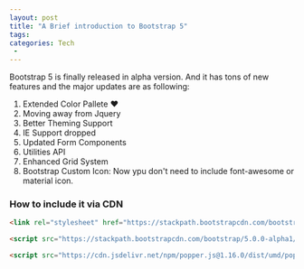 ```yaml
---
layout: post
title: "A Brief introduction to Bootstrap 5"
tags:
categories: Tech
 -
---
```

Bootstrap 5 is finally released in alpha version. And it has tons of new features and the major updates are as following:

1. Extended Color Pallete :heart:
2. Moving away from Jquery
3. Better Theming Support
4. IE Support dropped
5. Updated Form Components
5. Utilities API
6. Enhanced Grid System
7. Bootstrap Custom Icon: Now ypu don't need to include font-awesome or material icon.

### How to include it via CDN

```html
<link rel="stylesheet" href="https://stackpath.bootstrapcdn.com/bootstrap/5.0.0-alpha1/css/bootstrap.min.css" integrity="sha384-r4NyP46KrjDleawBgD5tp8Y7UzmLA05oM1iAEQ17CSuDqnUK2+k9luXQOfXJCJ4I" crossorigin="anonymous">

<script src="https://stackpath.bootstrapcdn.com/bootstrap/5.0.0-alpha1/js/bootstrap.min.js" integrity="sha384-oesi62hOLfzrys4LxRF63OJCXdXDipiYWBnvTl9Y9/TRlw5xlKIEHpNyvvDShgf/" crossorigin="anonymous"></script>

<script src="https://cdn.jsdelivr.net/npm/popper.js@1.16.0/dist/umd/popper.min.js" integrity="sha384-Q6E9RHvbIyZFJoft+2mJbHaEWldlvI9IOYy5n3zV9zzTtmI3UksdQRVvoxMfooAo" crossorigin="anonymous"></script>
```